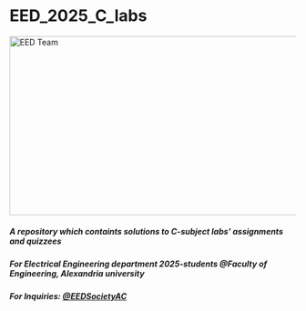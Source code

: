 # EED_2025_C_labs




<a href="https://www.facebook.com/eedteam"
    target="_blank"
    rel="noopener noreferrer">
<img
      src="https://scontent.faly2-1.fna.fbcdn.net/v/t39.30808-6/258751272_4702979023079390_4938688938522753134_n.jpg?_nc_cat=108&ccb=1-5&_nc_sid=e3f864&_nc_ohc=WYxs9bDtezkAX8-DpMb&tn=Er6eQAWlT5FRP8Au&_nc_ht=scontent.faly2-1.fna&oh=00_AT-yZujTS39NO5Z0jk20ZfQ-qdKzmM3_mwoyiHFozunUoA&oe=622C3F07"
      alt="EED Team"
      width="825"
      height="315"/>
</a>




##### A repository which containts solutions to C-subject labs' assignments and quizzees 
##### For Electrical Engineering department 2025-students @Faculty of Engineering, Alexandria university


<h5>
    For Inquiries:
    <a href="https://www.facebook.com/EEDSocietyAC/">@EEDSocietyAC</a>
</h5>
